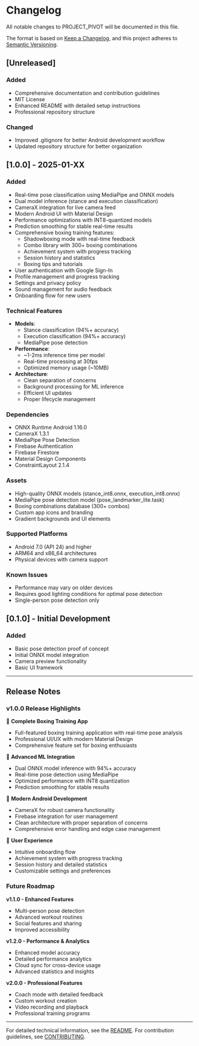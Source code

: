 # Changelog

All notable changes to PROJECT_PIVOT will be documented in this file.

The format is based on [Keep a Changelog](https://keepachangelog.com/en/1.0.0/),
and this project adheres to [Semantic Versioning](https://semver.org/spec/v2.0.0.html).

## [Unreleased]

### Added
- Comprehensive documentation and contribution guidelines
- MIT License
- Enhanced README with detailed setup instructions
- Professional repository structure

### Changed
- Improved .gitignore for better Android development workflow
- Updated repository structure for better organization

## [1.0.0] - 2025-01-XX

### Added
- Real-time pose classification using MediaPipe and ONNX models
- Dual model inference (stance and execution classification)
- CameraX integration for live camera feed
- Modern Android UI with Material Design
- Performance optimizations with INT8-quantized models
- Prediction smoothing for stable real-time results
- Comprehensive boxing training features:
  - Shadowboxing mode with real-time feedback
  - Combo library with 300+ boxing combinations
  - Achievement system with progress tracking
  - Session history and statistics
  - Boxing tips and tutorials
- User authentication with Google Sign-In
- Profile management and progress tracking
- Settings and privacy policy
- Sound management for audio feedback
- Onboarding flow for new users

### Technical Features
- **Models**: 
  - Stance classification (94%+ accuracy)
  - Execution classification (94%+ accuracy)
  - MediaPipe pose detection
- **Performance**: 
  - ~1-2ms inference time per model
  - Real-time processing at 30fps
  - Optimized memory usage (~10MB)
- **Architecture**:
  - Clean separation of concerns
  - Background processing for ML inference
  - Efficient UI updates
  - Proper lifecycle management

### Dependencies
- ONNX Runtime Android 1.16.0
- CameraX 1.3.1
- MediaPipe Pose Detection
- Firebase Authentication
- Firebase Firestore
- Material Design Components
- ConstraintLayout 2.1.4

### Assets
- High-quality ONNX models (stance_int8.onnx, execution_int8.onnx)
- MediaPipe pose detection model (pose_landmarker_lite.task)
- Boxing combinations database (300+ combos)
- Custom app icons and branding
- Gradient backgrounds and UI elements

### Supported Platforms
- Android 7.0 (API 24) and higher
- ARM64 and x86_64 architectures
- Physical devices with camera support

### Known Issues
- Performance may vary on older devices
- Requires good lighting conditions for optimal pose detection
- Single-person pose detection only

## [0.1.0] - Initial Development

### Added
- Basic pose detection proof of concept
- Initial ONNX model integration
- Camera preview functionality
- Basic UI framework

---

## Release Notes

### v1.0.0 Release Highlights

🥊 **Complete Boxing Training App**
- Full-featured boxing training application with real-time pose analysis
- Professional UI/UX with modern Material Design
- Comprehensive feature set for boxing enthusiasts

🤖 **Advanced ML Integration**
- Dual ONNX model inference with 94%+ accuracy
- Real-time pose detection using MediaPipe
- Optimized performance with INT8 quantization
- Prediction smoothing for stable results

📱 **Modern Android Development**
- CameraX for robust camera functionality
- Firebase integration for user management
- Clean architecture with proper separation of concerns
- Comprehensive error handling and edge case management

🎯 **User Experience**
- Intuitive onboarding flow
- Achievement system with progress tracking
- Session history and detailed statistics
- Customizable settings and preferences

### Future Roadmap

**v1.1.0 - Enhanced Features**
- Multi-person pose detection
- Advanced workout routines
- Social features and sharing
- Improved accessibility

**v1.2.0 - Performance & Analytics**
- Enhanced model accuracy
- Detailed performance analytics
- Cloud sync for cross-device usage
- Advanced statistics and insights

**v2.0.0 - Professional Features**
- Coach mode with detailed feedback
- Custom workout creation
- Video recording and playback
- Professional training programs

---

For detailed technical information, see the [README](README.md).
For contribution guidelines, see [CONTRIBUTING](CONTRIBUTING.md). 